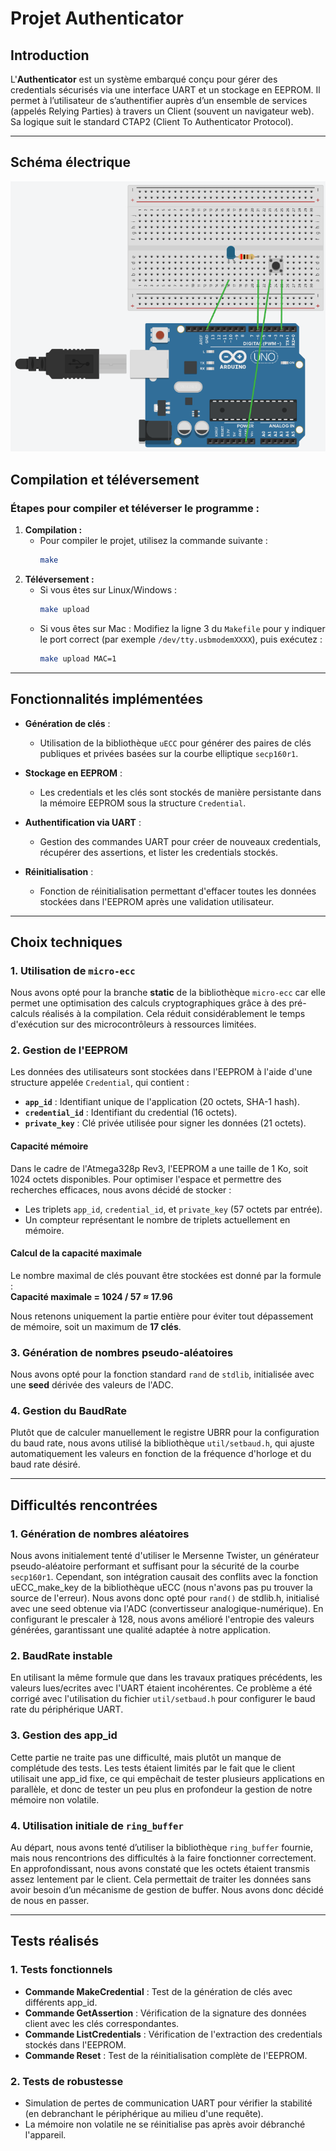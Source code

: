 # Projet Authenticator

## Introduction

L'**Authenticator** est un système embarqué conçu pour gérer des credentials sécurisés via une interface UART et un stockage en EEPROM. Il permet à
l’utilisateur de s’authentifier auprès d’un ensemble de services (appelés Relying Parties) à travers
un Client (souvent un navigateur web).
Sa logique suit le standard CTAP2 (Client To Authenticator Protocol).

---

## Schéma électrique

![Image Description](Schema_electronique.png)


## Compilation et téléversement

### Étapes pour compiler et téléverser le programme :
1. **Compilation :**
   - Pour compiler le projet, utilisez la commande suivante :
     ```bash
     make
     ```
2. **Téléversement :**
   - Si vous êtes sur Linux/Windows :
     ```bash
     make upload
     ```
   - Si vous êtes sur Mac :
     Modifiez la ligne 3 du `Makefile` pour y indiquer le port correct (par exemple `/dev/tty.usbmodemXXXX`), puis exécutez :
     ```bash
     make upload MAC=1
     ```

---

## Fonctionnalités implémentées

- **Génération de clés** :
  - Utilisation de la bibliothèque `uECC` pour générer des paires de clés publiques et privées basées sur la courbe elliptique `secp160r1`.
  
- **Stockage en EEPROM** :
  - Les credentials et les clés sont stockés de manière persistante dans la mémoire EEPROM sous la structure `Credential`.

- **Authentification via UART** :
  - Gestion des commandes UART pour créer de nouveaux credentials, récupérer des assertions, et lister les credentials stockés.

- **Réinitialisation** :
  - Fonction de réinitialisation permettant d'effacer toutes les données stockées dans l'EEPROM après une validation utilisateur.

---

## Choix techniques

### 1. **Utilisation de `micro-ecc`**
Nous avons opté pour la branche **static** de la bibliothèque `micro-ecc` car elle permet une optimisation des calculs cryptographiques grâce à des pré-calculs réalisés à la compilation. Cela réduit considérablement le temps d'exécution sur des microcontrôleurs à ressources limitées.

### 2. **Gestion de l'EEPROM**

Les données des utilisateurs sont stockées dans l'EEPROM à l'aide d'une structure appelée `Credential`, qui contient :

- **`app_id`** : Identifiant unique de l'application (20 octets, SHA-1 hash).
- **`credential_id`** : Identifiant du credential (16 octets).
- **`private_key`** : Clé privée utilisée pour signer les données (21 octets).

#### Capacité mémoire

Dans le cadre de l'Atmega328p Rev3, l'EEPROM a une taille de 1 Ko, soit 1024 octets disponibles. Pour optimiser l'espace et permettre des recherches efficaces, nous avons décidé de stocker :

- Les triplets `app_id`, `credential_id`, et `private_key` (57 octets par entrée).
- Un compteur représentant le nombre de triplets actuellement en mémoire.

#### Calcul de la capacité maximale

Le nombre maximal de clés pouvant être stockées est donné par la formule :  
**Capacité maximale = 1024 / 57 ≈ 17.96**  

Nous retenons uniquement la partie entière pour éviter tout dépassement de mémoire, soit un maximum de **17 clés**.

### 3. **Génération de nombres pseudo-aléatoires**
Nous avons opté pour la fonction standard `rand` de `stdlib`, initialisée avec une **seed** dérivée des valeurs de l'ADC.

### 4. **Gestion du BaudRate**
Plutôt que de calculer manuellement le registre UBRR pour la configuration du baud rate, nous avons utilisé la bibliothèque `util/setbaud.h`, qui ajuste automatiquement les valeurs en fonction de la fréquence d'horloge et du baud rate désiré.

---

## Difficultés rencontrées

### 1. **Génération de nombres aléatoires**
Nous avons initialement tenté d'utiliser le Mersenne Twister, un générateur pseudo-aléatoire performant et suffisant pour la sécurité de la courbe `secp160r1`. Cependant, son intégration causait des conflits avec la fonction uECC_make_key de la bibliothèque uECC (nous n'avons pas pu trouver la source de l'erreur).
Nous avons donc opté pour `rand()` de stdlib.h, initialisé avec une seed obtenue via l'ADC (convertisseur analogique-numérique). En configurant le prescaler à 128, nous avons amélioré l'entropie des valeurs générées, garantissant une qualité adaptée à notre application.

### 2. **BaudRate instable**
En utilisant la même formule que dans les travaux pratiques précédents, les valeurs lues/ecrites avec l'UART étaient incohérentes. Ce problème a été corrigé avec l'utilisation du fichier `util/setbaud.h` pour configurer le baud rate du périphérique UART.

### 3. **Gestion des app_id**
Cette partie ne traite pas une difficulté, mais plutôt un manque de complétude des tests. Les tests étaient limités par le fait que le client utilisait une app_id fixe, ce qui empêchait de tester plusieurs applications en parallèle, et donc de tester un peu plus en profondeur la gestion de notre mémoire non volatile.

### 4. **Utilisation initiale de `ring_buffer`**
Au départ, nous avons tenté d’utiliser la bibliothèque `ring_buffer` fournie, mais nous rencontrions des difficultés à la faire fonctionner correctement. En approfondissant, nous avons constaté que les octets étaient transmis assez lentement par le client. Cela permettait de traiter les données sans avoir besoin d’un mécanisme de gestion de buffer. Nous avons donc décidé de nous en passer.

---

## Tests réalisés

### 1. **Tests fonctionnels**
- **Commande MakeCredential** : Test de la génération de clés avec différents app_id.
- **Commande GetAssertion** : Vérification de la signature des données client avec les clés correspondantes.
- **Commande ListCredentials** : Vérification de l'extraction des credentials stockés dans l'EEPROM.
- **Commande Reset** : Test de la réinitialisation complète de l'EEPROM.

### 2. **Tests de robustesse**
- Simulation de pertes de communication UART pour vérifier la stabilité (en debranchant le périphérique au milieu d'une requête).
- La mémoire non volatile ne se réinitialise pas après avoir débranché l'appareil.
